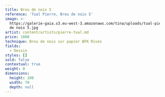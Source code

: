 ```yaml
---
title: Brou de noix 5
reference: 'Tual Pierre, Brou de noix 5'
image: >-
  https://galerie-gaia.s3.eu-west-3.amazonaws.com/tina/uploads/tual-pierre/galerie-gaia-pierre-tual-Ibrou
  de noix 5.jpg
artist: content/artists/pierre-tual.md
price: 1800
technique: Brou de noix sur papier BFK Rives
fields:
  - Dessin
styles: []
sold: false
contextual: true
weight: 0
dimensions:
  height: 100
  width: 70
  depth: null
---
```


